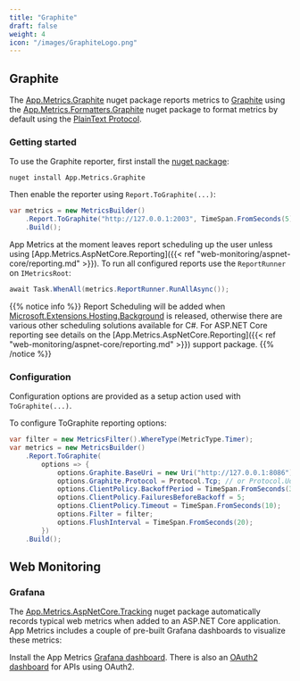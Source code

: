```yaml
---
title: "Graphite"
draft: false
weight: 4
icon: "/images/GraphiteLogo.png"
---
```


## Graphite

The [App.Metrics.Graphite](https://www.nuget.org/packages/App.Metrics.Graphite/) nuget package reports metrics to [Graphite](https://graphiteapp.org) using the [App.Metrics.Formatters.Graphite](https://www.nuget.org/packages/App.Metrics.Formatters.Graphite/) nuget package to format metrics by default using the [PlainText Protocol](http://graphite.readthedocs.io/en/latest/feeding-carbon.html#the-plaintext-protocol).

### Getting started

<i class="fa fa-hand-o-right"></i> To use the Graphite reporter, first install the [nuget package](https://www.nuget.org/packages/App.Metrics.Graphite/):

```console
nuget install App.Metrics.Graphite
```

<i class="fa fa-hand-o-right"></i> Then enable the reporter using `Report.ToGraphite(...)`:

```csharp
var metrics = new MetricsBuilder()
    .Report.ToGraphite("http://127.0.0.1:2003", TimeSpan.FromSeconds(5))
    .Build();
```

<i class="fa fa-hand-o-right"></i> App Metrics at the moment leaves report scheduling up the user unless using [App.Metrics.AspNetCore.Reporting]({{< ref "web-monitoring/aspnet-core/reporting.md" >}}). To run all configured reports use the `ReportRunner` on `IMetricsRoot`:

```csharp
await Task.WhenAll(metrics.ReportRunner.RunAllAsync());
```

{{% notice info %}}
Report Scheduling will be added when [Microsoft.Extensions.Hosting.Background](https://github.com/aspnet/Hosting/blob/dev/src/Microsoft.Extensions.Hosting.Abstractions/BackgroundService.cs) is released, otherwise there are various other scheduling solutions available for C#. For ASP.NET Core reporting see details on the [App.Metrics.AspNetCore.Reporting]({{< ref "web-monitoring/aspnet-core/reporting.md" >}}) support package.
{{% /notice %}}

### Configuration

Configuration options are provided as a setup action used with `ToGraphite(...)`.

<i class="fa fa-hand-o-right"></i> To configure ToGraphite reporting options:

```csharp
var filter = new MetricsFilter().WhereType(MetricType.Timer);
var metrics = new MetricsBuilder()
    .Report.ToGraphite(
        options => {
            options.Graphite.BaseUri = new Uri("http://127.0.0.1:8086");
            options.Graphite.Protocol = Protocol.Tcp; // or Protocol.Udp
            options.ClientPolicy.BackoffPeriod = TimeSpan.FromSeconds(30);
            options.ClientPolicy.FailuresBeforeBackoff = 5;
            options.ClientPolicy.Timeout = TimeSpan.FromSeconds(10);
            options.Filter = filter;
            options.FlushInterval = TimeSpan.FromSeconds(20);
        })
    .Build();
```

## Web Monitoring

### Grafana

The [App.Metrics.AspNetCore.Tracking](https://www.nuget.org/packages/App.Metrics.AspNetCore.Tracking/) nuget package automatically records typical web metrics when added to an ASP.NET Core application. App Metrics includes a couple of pre-built Grafana dashboards to visualize these metrics:

Install the App Metrics [Grafana dashboard](https://grafana.com/dashboards/2192). There is also an [OAuth2 dashboard](https://grafana.com/dashboards/2198) for APIs using OAuth2.
